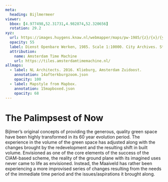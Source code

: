 ```yaml
---
meta:
  heading: Bijlmermeer
viewer:
  bbox: [4.977498,52.31731,4.982874,52.320656]
  rotation: 29.2
xyz:
  url: https://images.huygens.knaw.nl/webmapper/maps/pw-1985/{z}/{x}/{y}.png
  opacity: 55
  label: Dienst Openbare Werken, 1985. Scale 1:10000. City Archives. Stadsarchief Amsterdam.
  attribution:
    name: Amsterdam Time Machine
    url: https://tiles.amsterdamtimemachine.nl/
allmaps:
  - label: NL Architects. 2016. Klieburg, Amsterdam Zuidoost.
    annotation: 14afterkburgzoom.json
    opacity: 100
  - label: Mapstyle from Mapbox.
    annotation: 15mapboxed.json
    opacity: 68
---
```

# The Palimpsest of Now
Bijlmer’s original concepts of providing the generous, quality green space have been highly transformed in its 60 year evolution period. The experience in the volume of the green space has adjusted along with the changes brought by the redevelopment and the resulting shift in built volume. Envisioned as one of the core elements of the success of the CIAM-based scheme, the reality of the ground plane with its imagined uses never came to life as envisioned. Instead, the Maaiveld has rather been experiencing a more improvised series of changes resulting from the needs of the immediate time period and the issues/aspirations it brought along.
